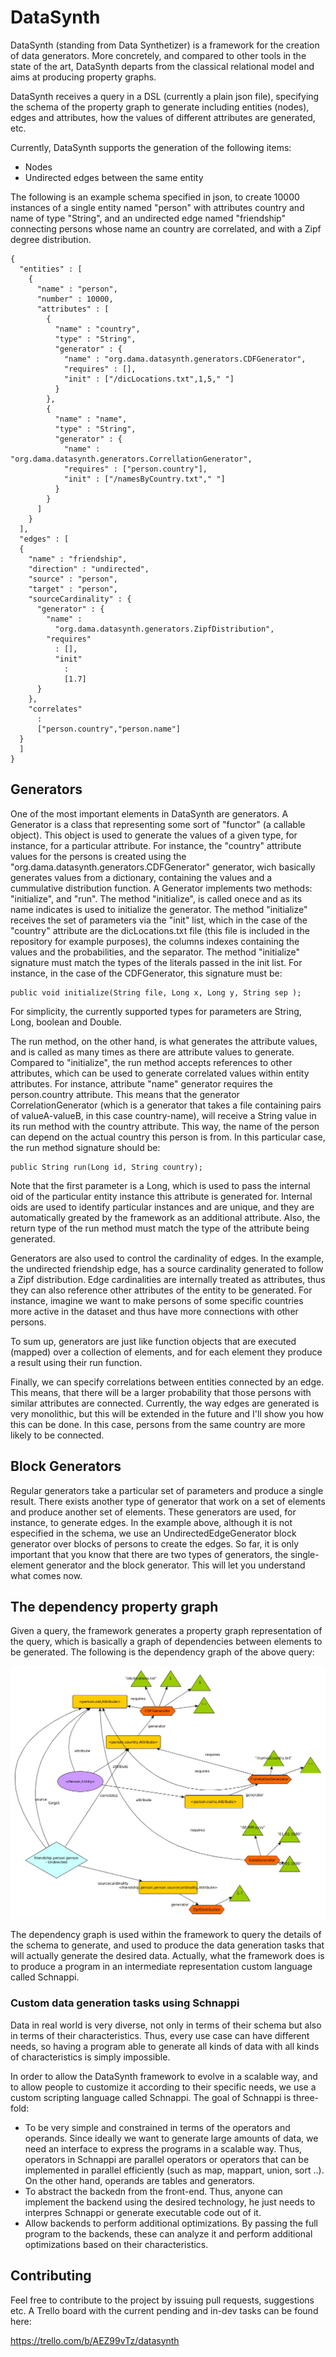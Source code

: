 # DataSynth

DataSynth (standing from Data Synthetizer) is a framework for the creation of
data generators. More concretely, and compared to other tools in the state of
the art, DataSynth departs from the classical relational model and aims at
producing property graphs.

DataSynth receives a query in a DSL (currently a plain json file), specifying
the schema of the property graph to generate including entities (nodes), edges and
attributes, how the values of different attributes are generated, etc.

Currently, DataSynth supports the generation of the following items:
* Nodes
* Undirected edges between the same entity

The following is an example schema specified in json, to create 10000 instances
of a single entity named "person" with attributes country and name of type "String", and
an undirected edge named "friendship" connecting persons whose name an country
are correlated, and with a Zipf degree distribution.

```
{
  "entities" : [
    {
      "name" : "person",
      "number" : 10000,
      "attributes" : [
        {
          "name" : "country",
          "type" : "String",
          "generator" : {
            "name" : "org.dama.datasynth.generators.CDFGenerator",
            "requires" : [],
            "init" : ["/dicLocations.txt",1,5," "]
          }
        },
        {
          "name" : "name",
          "type" : "String",
          "generator" : {
            "name" : "org.dama.datasynth.generators.CorrellationGenerator",
            "requires" : ["person.country"],
            "init" : ["/namesByCountry.txt"," "]
          }
        }
      ]
    }
  ],
  "edges" : [
  {
    "name" : "friendship",
    "direction" : "undirected",
    "source" : "person",
    "target" : "person",
    "sourceCardinality" : {
      "generator" : {
        "name" :
          "org.dama.datasynth.generators.ZipfDistribution",
        "requires"
          : [],
          "init"
            :
            [1.7]
      }
    },
    "correlates"
      :
      ["person.country","person.name"]
  }
  ]
}
```

## Generators

One of the most important elements in DataSynth are generators. A Generator is a
class that representing some sort of "functor" (a callable object). This object
is used to generate the values of a given type, for instance, for a particular attribute. For instance, the
"country" attribute values for the persons is created using the
"org.dama.datasynth.generators.CDFGenerator" generator, wich basically generates
values from a dictionary, containing the values and a cummulative distribution
function. A Generator implements two methods: "initialize", and "run". The
method "initialize", is called onece and as its name indicates is used to
initialize the generator.  The method "initialize" receives the set of
parameters via the "init" list, which in the case of the "country" attribute are
the dicLocations.txt file (this file is included in the repository for example
 purposes), the columns indexes containing the values and the probabilities, and
the separator. The method "initialize" signature must match the types of the
literals passed in the init list. For instance, in the case of the CDFGenerator,
this signature must be:

````
public void initialize(String file, Long x, Long y, String sep );
````

For simplicity, the currently supported types for parameters are String, Long,
boolean and Double.

The run method, on the other hand, is what generates the attribute values, and
is called as many times as there are attribute values to generate. Compared to
"initialize", the run method accepts references to other attributes, which can
be used to generate correlated values within entity attributes. For instance,
attribute "name" generator requires the
person.country attribute. This means that the generator CorrelationGenerator
(which is a generator that takes a file containing pairs of valueA-valueB, in
 this case country-name), will receive a String value in its run method with the
country attribute. This way, the name of the person can depend on the actual
country this person is from.  In this particular case, the run method signature
should be:

````
public String run(Long id, String country);
````

Note that the first parameter is a Long, which is used to pass the internal oid
of the particular entity instance this attribute is generated for. Internal oids
are used to identify particular instances and are unique, and they are
automatically greated by the framework as an additional attribute. Also, the
return type of the run method must match the type of the attribute being
generated.

Generators are also used to control the cardinality of edges. In the example,
the undirected friendship edge, has a source cardinality generated to follow a
Zipf distribution. Edge cardinalities are internally treated as attributes, thus
they can also reference other attributes of the entity to be generated. For
instance, imagine we want to make persons of some specific countries more active
in the dataset and thus have more connections with other persons.

To sum up, generators are just like function objects that are executed (mapped) over
a collection of elements, and for each element they produce a result using their run function.

Finally, we can specify correlations between entities connected by an edge. This
means, that there will be a larger probability that those persons with similar
attributes are connected. Currently, the way edges are generated is very
monolithic, but this will be extended in the future and I'll show you how this
can be done. In this case, persons from the same country are more likely to be
connected.

## Block Generators

Regular generators take a particular set of parameters and produce a single result.
There exists another type of generator that work on a set of elements and produce another
set of elements. These generators are used, for instance, to generate edges. 
In the example above, although it is not especified in the schema, we use an 
UndirectedEdgeGenerator block generator over blocks of persons to create the edges. 
So far, it is only important that you know that there are two types of generators,
the single-element generator and the block generator. This will let you understand what
comes now.

## The dependency property graph

Given a query, the framework generates a property graph representation of the
query, which is basically a graph of dependencies between elements to be
generated. The following is the dependency graph of the above query:

![Dependency graph exampke](dependencygraph_example.png)

The dependency graph is used within the framework to query the details of the schema to generate, 
and used to produce the data generation tasks that will actually generate the desired data. 
Actually, what the framework does is to produce a program in an intermediate representation 
custom language called Schnappi.

### Custom data generation tasks using Schnappi

Data in real world is very diverse, not only in terms of their schema but also in terms of their
characteristics. Thus, every use case can have different needs, so having a program able to generate
all kinds of data with all kinds of characteristics is simply impossible. 

In order to allow the DataSynth framework to evolve in a scalable way, and to allow people to customize
it according to their specific needs, we use a custom scripting language called Schnappi.
The goal of Schnappi is three-fold:
* To be very simple and constrained in terms of the operators and operands. Since ideally we want to generate large amounts of data, we need an interface to express the programs in a scalable way. Thus, operators in Schnappi are parallel operators or operators that can be implemented in parallel efficiently (such as map, mappart, union, sort ..). On the other hand, operands are tables and generators.
* To abstract the backedn from the front-end. Thus, anyone can implement the backend using the desired technology, he just needs to interpres Schnappi or generate executable code out of it.
* Allow backends to perform additional optimizations. By passing the full program to the backends, these can analyze it and perform additional optimizations based on their characteristics.



## Contributing

Feel free to contribute to the project by issuing pull requests, suggestions
etc. A Trello board with the current pending and in-dev tasks can be found here:

https://trello.com/b/AEZ99vTz/datasynth
